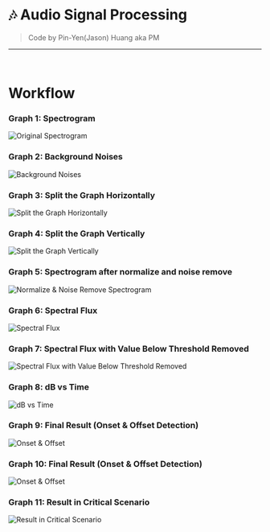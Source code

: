 # 🎶 Audio Signal Processing
> Code by Pin-Yen(Jason) Huang aka PM
*** 
<br>

# Workflow

### Graph 1: Spectrogram
![Original Spectrogram](https://raw.githubusercontent.com/PM25/Audio_Signal_Processing/master/img/original_spectrogram.png)

### Graph 2: Background Noises
![Background Noises](https://raw.githubusercontent.com/PM25/Audio_Signal_Processing/master/img/background_noise.jpg)

### Graph 3: Split the Graph Horizontally
![Split the Graph Horizontally](https://raw.githubusercontent.com/PM25/Audio_Signal_Processing/master/img/horizontal_split.png)

### Graph 4: Split the Graph Vertically
![Split the Graph Vertically](https://raw.githubusercontent.com/PM25/Audio_Signal_Processing/master/img/vertical_split.png)

### Graph 5: Spectrogram after normalize and noise remove
![Normalize & Noise Remove Spectrogram](https://raw.githubusercontent.com/PM25/Audio_Signal_Processing/master/img/normalize_and_remove_noise.png)

### Graph 6: Spectral Flux
![Spectral Flux](https://raw.githubusercontent.com/PM25/Audio_Signal_Processing/master/img/spectral_flux.png)

### Graph 7: Spectral Flux with Value Below Threshold Removed
![Spectral Flux with Value Below Threshold Removed](https://raw.githubusercontent.com/PM25/Audio_Signal_Processing/master/img/spectral_flux_remove_value_between_threshold.png)

### Graph 8: dB vs Time
![dB vs Time](https://raw.githubusercontent.com/PM25/Audio_Signal_Processing/master/img/db_vs_time.png)

### Graph 9: Final Result (Onset & Offset Detection)
![Onset & Offset](https://raw.githubusercontent.com/PM25/Audio_Signal_Processing/master/img/onset_offset.png)

### Graph 10: Final Result (Onset & Offset Detection)
![Onset & Offset](https://raw.githubusercontent.com/PM25/Audio_Signal_Processing/master/img/onset_offset.png)

### Graph 11: Result in Critical Scenario
![Result in Critical Scenario](https://raw.githubusercontent.com/PM25/Audio_Signal_Processing/master/img/result_in_critical_situation.png)